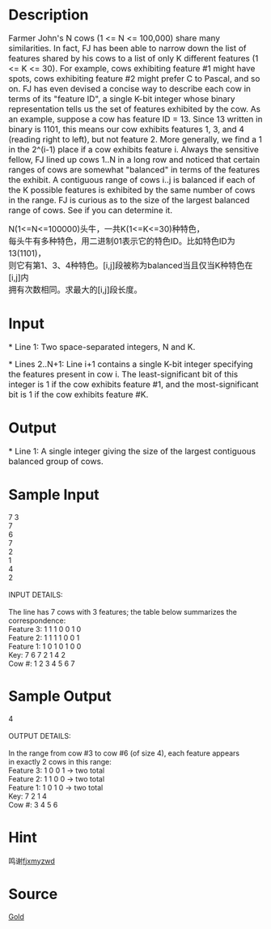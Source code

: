 
# Description

<div class="content"><p><span style="font-size: medium">Farmer John&#39;s N cows (1 &lt;= N &lt;= 100,000) share many similarities. In fact, FJ has been able to narrow down the list of features shared by his cows to a list of only K different features (1 &lt;= K &lt;= 30). For example, cows exhibiting feature #1 might have spots, cows exhibiting feature #2 might prefer C to Pascal, and so on. FJ has even devised a concise way to describe each cow in terms of its &#34;feature ID&#34;, a single K-bit integer whose binary representation tells us the set of features exhibited by the cow. As an example, suppose a cow has feature ID = 13. Since 13 written in binary is 1101, this means our cow exhibits features 1, 3, and 4 (reading right to left), but not feature 2. More generally, we find a 1 in the 2^(i-1) place if a cow exhibits feature i. Always the sensitive fellow, FJ lined up cows 1..N in a long row and noticed that certain ranges of cows are somewhat &#34;balanced&#34; in terms of the features the exhibit. A contiguous range of cows i..j is balanced if each of the K possible features is exhibited by the same number of cows in the range. FJ is curious as to the size of the largest balanced range of cows. See if you can determine it. </span></p>
<p><span style="font-size: medium">N(1&lt;=N&lt;=100000)头牛，一共K(1&lt;=K&lt;=30)种特色，<br/>
每头牛有多种特色，用二进制01表示它的特色ID。比如特色ID为13(1101)，<br/>
则它有第1、3、4种特色。[i,j]段被称为balanced当且仅当K种特色在[i,j]内<br/>
拥有次数相同。求最大的[i,j]段长度。<br/>
</span></p></div>

# Input

<div class="content"><p><span style="font-size: medium">* Line 1: Two space-separated integers, N and K. </span></p>
<p><span style="font-size: medium">* Lines 2..N+1: Line i+1 contains a single K-bit integer specifying the features present in cow i. The least-significant bit of this integer is 1 if the cow exhibits feature #1, and the most-significant bit is 1 if the cow exhibits feature #K.</span></p></div>

# Output

<div class="content"><p><span style="font-size: medium">* Line 1: A single integer giving the size of the largest contiguous balanced group of cows.</span></p></div>

# Sample Input

<div class="content"><span class="sampledata">7 3<br/>
7<br/>
6<br/>
7<br/>
2<br/>
1<br/>
4<br/>
2<br/>
<br/>
INPUT DETAILS:<br/>
<br/>
The line has 7 cows with 3 features; the table below summarizes the<br/>
correspondence:<br/>
              Feature 3:   1   1   1   0   0   1   0<br/>
              Feature 2:   1   1   1   1   0   0   1<br/>
              Feature 1:   1   0   1   0   1   0   0<br/>
              Key:         7   6   7   2   1   4   2<br/>
              Cow #:       1   2   3   4   5   6   7</span></div>

# Sample Output

<div class="content"><span class="sampledata">4<br/>
<br/>
OUTPUT DETAILS:<br/>
<br/>
In the range from cow #3 to cow #6 (of size 4), each feature appears<br/>
in exactly 2 cows in this range:<br/>
              Feature 3:     1   0   0   1  -&gt; two total<br/>
              Feature 2:     1   1   0   0  -&gt; two total<br/>
              Feature 1:     1   0   1   0  -&gt; two total<br/>
              Key:           7   2   1   4 <br/>
              Cow #:         3   4   5   6 </span></div>

# Hint

<div class="content"><p></p><p>鸣谢<a href="http://61.187.179.132/JudgeOnline/userinfo.php?user=fjxmyzwd">fjxmyzwd</a></p><p></p></div>

# Source

<div class="content"><p><a href="problemset.php?search=Gold">Gold</a></p></div>

